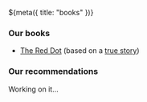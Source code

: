 ${meta({
	title: "books"
})}

### Our books
* [The Red Dot](https://www.amazon.com/red-dot-thepointless-dot-com-presents/dp/B08C96QQPD/ref=sr_1_2?crid=GWBSD3BNBZEH&keywords=the+red+dot+thepointless.com&qid=1643573607&sprefix=the+red+dot+thepointless.com%2Caps%2C116&sr=8-2)
(based on a [true story](./reddot))

### Our recommendations

Working on it...
